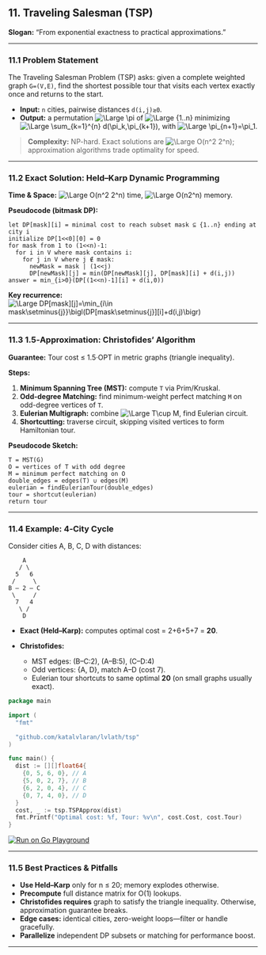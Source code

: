 ## **11. Traveling Salesman (TSP)**

**Slogan:** “From exponential exactness to practical approximations.”

---

### 11.1 Problem Statement

The Traveling Salesman Problem (TSP) asks: given a complete weighted graph `G=(V,E)`, find the shortest possible tour that visits each vertex exactly once and returns to the start.

* **Input:** `n` cities, pairwise distances `d(i,j)≥0`.
* **Output:** a permutation ![\Large \pi](https://latex.codecogs.com/svg.image?\large&space;\pi) of ![\Large \{1..n\}](https://latex.codecogs.com/svg.image?\large&space;\{1..n\}) minimizing ![\Large \sum_{k=1}^{n} d(\pi_k,\pi_{k+1})](https://latex.codecogs.com/svg.image?\large&space;\sum_{k=1}^{n}d(\pi_k,\pi_{k&plus;1})), with ![\Large \pi_{n+1}=\pi_1](https://latex.codecogs.com/svg.image?\large&space;\pi_{n&plus;1}=\pi_1).


> **Complexity:** NP-hard. Exact solutions are ![\Large O(n^2 2^n)](https://latex.codecogs.com/svg.image?\large&space;O(n^2&space;2^n)); approximation algorithms trade optimality for speed.

---

### 11.2 Exact Solution: Held–Karp Dynamic Programming

**Time & Space:** ![\Large O(n^2 2^n)](https://latex.codecogs.com/svg.image?\large&space;O(n^2&space;2^n)) time, ![\Large O(n2^n)](https://latex.codecogs.com/svg.image?\large&space;O(n2^n)) memory.


**Pseudocode (bitmask DP):**

```text
let DP[mask][i] = minimal cost to reach subset mask ⊆ {1..n} ending at city i
initialize DP[1<<0][0] = 0
for mask from 1 to (1<<n)-1:
  for i in V where mask contains i:
    for j in V where j ∉ mask:
      newMask = mask | (1<<j)
      DP[newMask][j] = min(DP[newMask][j], DP[mask][i] + d(i,j))
answer = min_{i>0}(DP[(1<<n)-1][i] + d(i,0))
```

**Key recurrence:**
![\Large DP\[mask\]\[j\]=\min\_{i\in mask\setminus{j}}\bigl(DP\[mask\setminus{j}\]\[i\]+d(i,j)\bigr)](https://latex.codecogs.com/svg.image?%5Clarge%20DP%5Bmask%5D%5Bj%5D%3D%5Cmin_%7Bi%5Cin%20mask%5Csetminus%5C%7Bj%5C%7D%7D%5Cbigl%28DP%5Bmask%5Csetminus%5C%7Bj%5C%7D%5D%5Bi%5D%2Bd%28i%2Cj%29%5Cbigr%29)

---

### 11.3 1.5‑Approximation: Christofides’ Algorithm

**Guarantee:** Tour cost ≤ 1.5·OPT in metric graphs (triangle inequality).

**Steps:**

1. **Minimum Spanning Tree (MST):** compute `T` via Prim/Kruskal.
2. **Odd-degree Matching:** find minimum-weight perfect matching `M` on odd-degree vertices of `T`.
3. **Eulerian Multigraph:** combine ![\Large T\cup M](https://latex.codecogs.com/svg.image?\large&space;T\cup&space;M), find Eulerian circuit.
4. **Shortcutting:** traverse circuit, skipping visited vertices to form Hamiltonian tour.

**Pseudocode Sketch:**

```text
T = MST(G)
O = vertices of T with odd degree
M = minimum perfect matching on O
double_edges = edges(T) ∪ edges(M)
eulerian = findEulerianTour(double_edges)
tour = shortcut(eulerian)
return tour
```

---

### 11.4 Example: 4‑City Cycle

Consider cities A, B, C, D with distances:

```
    A
   / \
  5   6
 /     \
B — 2 — C
 \     /
  7   4
   \ /
    D
```

* **Exact (Held–Karp):** computes optimal cost = 2+6+5+7 = **20**.
* **Christofides:**

    * MST edges: (B–C:2), (A–B:5), (C–D:4)
    * Odd vertices: {A, D}, match A–D (cost 7).
    * Eulerian tour shortcuts to same optimal **20** (on small graphs usually exact).

```go
package main

import (
  "fmt"

  "github.com/katalvlaran/lvlath/tsp"
)

func main() {
  dist := [][]float64{
    {0, 5, 6, 0}, // A
    {5, 0, 2, 7}, // B
    {6, 2, 0, 4}, // C
    {0, 7, 4, 0}, // D
  }
  cost, _ := tsp.TSPApprox(dist)
  fmt.Printf("Optimal cost: %f, Tour: %v\n", cost.Cost, cost.Tour)
}

```
[![Run on Go Playground](https://img.shields.io/badge/Go%20Playground-TSPApprox-blue?logo=go)](https://go.dev/play/p/b6hZKMMJiL4)

---

### 11.5 Best Practices & Pitfalls

* **Use Held–Karp** only for n ≤ 20; memory explodes otherwise.
* **Precompute** full distance matrix for O(1) lookups.
* **Christofides requires** graph to satisfy the triangle inequality. Otherwise, approximation guarantee breaks.
* **Edge cases:** identical cities, zero-weight loops—filter or handle gracefully.
* **Parallelize** independent DP subsets or matching for performance boost.

---